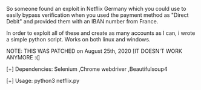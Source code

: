 So someone found an exploit in Netflix Germany which you could use to easily bypass verification when you used the payment method as "Direct Debit" and provided them with an IBAN number from France.

In order to exploit all of these and create as many accounts as I can, i wrote a simple python script.
Works on both linux and windows.

NOTE:
THIS WAS PATCHED on August 25th, 2020 [IT DOESN'T WORK ANYMORE :(]

[+] Dependencies:
Selenium ,Chrome webdriver ,Beautifulsoup4

[+] Usage:
python3 netflix.py
